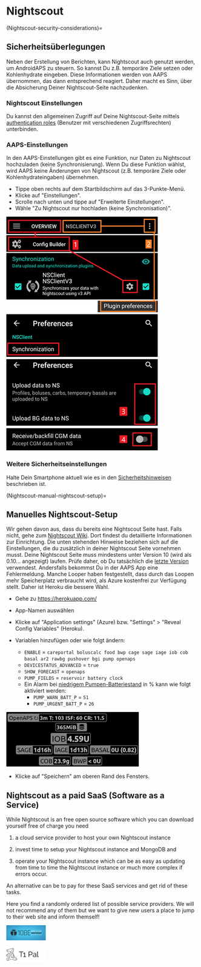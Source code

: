 # Nightscout

(Nightscout-security-considerations)=

## Sicherheitsüberlegungen

Neben der Erstellung von Berichten, kann Nightscout auch genutzt werden, um AndroidAPS zu steuern. So kannst Du z.B. temporäre Ziele setzen oder Kohlenhydrate eingeben. Diese Informationen werden von AAPS übernommen, das dann entsprechend reagiert. Daher macht es Sinn, über die Absicherung Deiner Nightscout-Seite nachzudenken.

### Nightscout Einstellungen

Du kannst den allgemeinen Zugriff auf Deine Nightscout-Seite mittels [authentication roles](https://nightscout.github.io/nightscout/security) (Benutzer mit verschiedenen Zugriffsrechten) unterbinden.

### AAPS-Einstellungen

In den AAPS-Einstellungen gibt es eine Funktion, nur Daten zu Nightscout hochzuladen (keine Synchronisierung). Wenn Du diese Funktion wählst, wird AAPS keine Änderungen von Nightscout (z.B. temporäre Ziele oder Kohlenhydrateingaben) übernehmen.

* Tippe oben rechts auf dem Startbildschirm auf das 3-Punkte-Menü.
* Klicke auf "Einstellungen".
* Scrolle nach unten und tippe auf "Erweiterte Einstellungen".
* Wähle "Zu Nightscout nur hochladen (keine Synchronisation)".

![Nightscout nur Daten hochladen](../images/NSsafety.png)

### Weitere Sicherheitseinstellungen

Halte Dein Smartphone aktuell wie es in den [Sicherheitshinweisen](../Getting-Started/Safety-first.md) beschrieben ist.

(Nightscout-manual-nightscout-setup)=

## Manuelles Nightscout-Setup

Wir gehen davon aus, dass du bereits eine Nightscout Seite hast. Falls nicht, gehe zum [Nightscout Wiki](http://nightscout.github.io/nightscout/new_user/). Dort findest du detaillierte Informationen zur Einrichtung. Die unten stehenden Hinweise beziehen sich auf die Einstellungen, die du zusätzlich in deiner Nightscout Seite vornehmen musst. Deine Nightscout Seite muss mindestens unter Version 10 (wird als 0.10... angezeigt) laufen. Prüfe daher, ob Du tatsächlich die [letzte Version](https://nightscout.github.io/update/update/#updating-your-site-to-the-latest-version) verwendest. Andersfalls bekommst Du in der AAPS App eine Fehlermeldung. Manche Looper haben festgestellt, dass durch das Loopen mehr Speicherplatz verbraucht wird, als Azure kostenfrei zur Verfügung stellt. Daher ist Heroku die bessere Wahl.

* Gehe zu https://herokuapp.com/

* App-Namen auswählen

* Klicke auf "Application settings" (Azure) bzw. "Settings" > "Reveal Config Variables" (Heroku).

* Variablen hinzufügen oder wie folgt ändern:
  
  * `ENABLE` = `careportal boluscalc food bwp cage sage iage iob cob basal ar2 rawbg pushover bgi pump openaps`
  * `DEVICESTATUS_ADVANCED` = `true`
  * `SHOW_FORECAST` = `openaps`
  * `PUMP_FIELDS` = `reservoir battery clock`
  * Ein Alarm bei [niedrigem Pumpen-Batteriestand](https://github.com/nightscout/cgm-remote-monitor#pump-pump-monitoring) in % kann wie folgt aktiviert werden: 
    * `PUMP_WARN_BATT_P` = `51`
    * `PUMP_URGENT_BATT_P` = `26` 

![Azure](../images/nightscout1.png)

* Klicke auf "Speichern" am oberen Rand des Fensters.

## Nightscout as a paid SaaS (Software as a Service)

While Nightscout is an free open source software which you can download yourself free of charge you need

1. a cloud service provider to host your own Nightscout instance

2. invest time to setup your Nightscout instance and MongoDB and

3. operate your Nightscout instance which can be as easy as updating from time to time the Nightscout instance or much more complex if errors occur.

An alternative can be to pay for these SaaS services and get rid of these tasks.

Here you find a randomly ordered list of possible service providers. We will not recommend any of them but we want to give new users a place to jump to their web site and inform themself!

[![ns.10be.de](../images/ns.10be.de-logo_halb_klein.jpg)](https://ns.10be.de/en/index.html)

[![T1Pal](../images/t1_pal_bear_bw.png)](https://t1pal.com/)